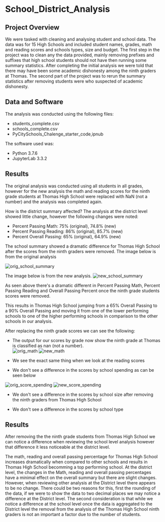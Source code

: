# School_District_Analysis

## Project Overview
We were tasked with cleaning and analysing student and school data. The data was for 15 High Schools and included student names, grades, math and reading scores and schools types, size and budget. The first step in the project was to clean any the data provided, mainly removing prefixes and suffixes that high school students should not have then running some summary statistics. After completing the initial analysis we were told that there may have been some academic dishonesty among the ninth graders at Thomas. The second part of the project was to rerun the summary statistics after removing students were who suspected of academic dishonesty.


## Data and Software
The analysis was conducted using the following files:
 - students_complete.csv
 - schools_complete.csv
 - PyCitySchools_Chalenge_starter_code,ipnub

The software used was:
 - Python 3.7.6
 - JupyterLab 3.3.2
 
## Results
The original analysis was conducted using all students in all grades, however for the new analysis the math and reading scores for the ninth grade students at Thomas High School were replaced with NaN (not a number) and the analysis was completed again.

How is the district summary affected?
The analysis at the district level showed little change, however the following changes were noted:
 - Percent Passing Math: 75% (original), 74.8% (new)
 - Percent Passing Reading: 86% (original), 85.7% (new)
 - Percent Overall Passing: 65% (original), 64.9% (new)

The school summary showed a dramatic difference for Thomas High School after the scores from the ninth graders were removed. The image below is from the original analysis

![orig_school_summary](https://github.com/kkoehn8/School_District_Analysis/blob/main/orig_SchoolSummary.PNG)

The image below is from the new analysis. 
![new_school_summary](https://github.com/kkoehn8/School_District_Analysis/blob/main/new_SchoolSummary.PNG)

As seen above there's a dramatic different in Percent Passing Math, Percent Passing Reading and Overall Passing Percent once the ninth grade students scores were removed.

This results in Thomas High School jumping from a 65% Overall Passing to a 90% Overall Passing and moving it from one of the lower performing schools to one of the higher performing schools in comparison to the other schools in our analysis.

After replacing the ninth grade scores we can see the following:

 - The output for our scores by grade now show the ninth grade at Thomas is classified as nan (not a number).  
![orig_math](https://github.com/kkoehn8/School_District_Analysis/blob/main/Orig_MathByGrade.PNG)
![new_math](https://github.com/kkoehn8/School_District_Analysis/blob/main/New_MathByGrade.PNG)

 - We see the exact same thing when we look at the reading scores 

 - We don't see a difference in the scores by school spending as can be seen below
 
![orig_score_spending](https://github.com/kkoehn8/School_District_Analysis/blob/main/Orig_ScoreBySpending.PNG)
![new_score_spending](https://github.com/kkoehn8/School_District_Analysis/blob/main/New_ScoreBySpending.PNG)
 
 - We don't see a difference in the scores by school size after removing the ninth graders from Thomas High School

 - We don't see a difference in the scores by school type
 
## Results
After removing the the ninth grade students from Thomas High School we can notice a difference when reviewing the school level analysis however that difference it less noticeable at the district level. 

The math, reading and overall passing percentage for Thomas High School increases dramatically when compared to other schools and results in Thomas High School becomming a top performing school. At the district level, the changes in the Math, reading and overall passing percentages have a minimal effect on the overall summary but there are slight changes. However, when reviewing other analysis at the District level there appears to be no change. There could be two reasons for this, first the rounding of the data, if we were to show the data to two decimal places we may notice a difference at the District level. The second consideration is that while we notice a difference at the school level once the data is aggregated to the District level the removal from the analysis of the Thomas High School ninth graders is not an important a factor due to the number of students. 










